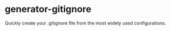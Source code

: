 generator-gitignore
===================

Quickly create your .gitignore file from the most widely used configurations.
